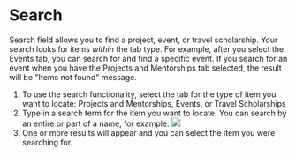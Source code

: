 # Search

Search field allows you to find a project, event, or travel scholarship. Your search looks for items _within_ the tab type. For example, after you select the Events tab, you can search for and find a specific event. If you search for an event when you have the Projects and Mentorships tab selected, the result will be "Items not found" message.

1. To use the search functionality, select the tab for the type of item you want to locate: Projects and Mentorships, Events, or Travel Scholarships
2. Type in a search term for the item you want to locate. You can search by an entire or part of a name, for example: ![](https://firebasestorage.googleapis.com/v0/b/gitbook-28427.appspot.com/o/assets%2Flinux-foundation-documentation%2F-M2D_dS1B24qzcG9ihj9%2F-M2Dc-_V0I9TY3BZC8-d%2F7416595.png?generation=1584014563806158&alt=media)
3. One or more results will appear and you can select the item you were searching for.

